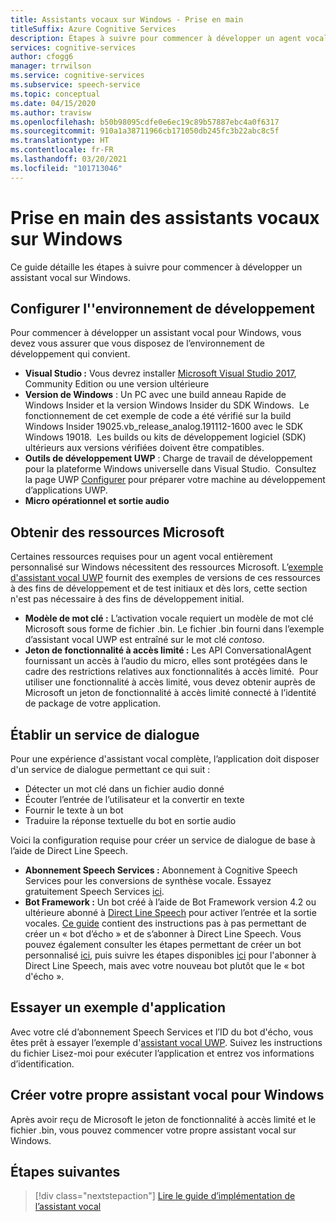 ```yaml
---
title: Assistants vocaux sur Windows - Prise en main
titleSuffix: Azure Cognitive Services
description: Étapes à suivre pour commencer à développer un agent vocal sur Windows, y compris une référence au guide de démarrage rapide de l’exemple de code.
services: cognitive-services
author: cfogg6
manager: trrwilson
ms.service: cognitive-services
ms.subservice: speech-service
ms.topic: conceptual
ms.date: 04/15/2020
ms.author: travisw
ms.openlocfilehash: b50b98095cdfe0e6ec19c89b57887ebc4a0f6317
ms.sourcegitcommit: 910a1a38711966cb171050db245fc3b22abc8c5f
ms.translationtype: HT
ms.contentlocale: fr-FR
ms.lasthandoff: 03/20/2021
ms.locfileid: "101713046"
---
```

# <a name="getting-started-with-voice-assistants-on-windows"></a>Prise en main des assistants vocaux sur Windows

Ce guide détaille les étapes à suivre pour commencer à développer un assistant vocal sur Windows.

## <a name="set-up-your-development-environment"></a>Configurer l''environnement de développement

Pour commencer à développer un assistant vocal pour Windows, vous devez vous assurer que vous disposez de l’environnement de développement qui convient.

- **Visual Studio :** Vous devrez installer [Microsoft Visual Studio 2017](https://visualstudio.microsoft.com/), Community Edition ou une version ultérieure
- **Version de Windows** : Un PC avec une build anneau Rapide de Windows Insider et la version Windows Insider du SDK Windows.  Le fonctionnement de cet exemple de code a été vérifié sur la build Windows Insider 19025.vb_release_analog.191112-1600 avec le SDK Windows 19018.  Les builds ou kits de développement logiciel (SDK) ultérieurs aux versions vérifiées doivent être compatibles.
- **Outils de développement UWP** : Charge de travail de développement pour la plateforme Windows universelle dans Visual Studio.  Consultez la page UWP [Configurer](/windows/uwp/get-started/get-set-up) pour préparer votre machine au développement d’applications UWP.
- **Micro opérationnel et sortie audio**

## <a name="obtain-resources-from-microsoft"></a>Obtenir des ressources Microsoft

Certaines ressources requises pour un agent vocal entièrement personnalisé sur Windows nécessitent des ressources Microsoft. L’[exemple d'assistant vocal UWP](windows-voice-assistants-faq.md#the-uwp-voice-assistant-sample) fournit des exemples de versions de ces ressources à des fins de développement et de test initiaux et dès lors, cette section n'est pas nécessaire à des fins de développement initial.

- **Modèle de mot clé :** L’activation vocale requiert un modèle de mot clé Microsoft sous forme de fichier .bin. Le fichier .bin fourni dans l’exemple d’assistant vocal UWP est entraîné sur le mot clé *contoso*.
- **Jeton de fonctionnalité à accès limité :** Les API ConversationalAgent fournissant un accès à l’audio du micro, elles sont protégées dans le cadre des restrictions relatives aux fonctionnalités à accès limité.  Pour utiliser une fonctionnalité à accès limité, vous devez obtenir auprès de Microsoft un jeton de fonctionnalité à accès limité connecté à l’identité de package de votre application.

## <a name="establish-a-dialog-service"></a>Établir un service de dialogue

Pour une expérience d'assistant vocal complète, l’application doit disposer d'un service de dialogue permettant ce qui suit :

- Détecter un mot clé dans un fichier audio donné
- Écouter l’entrée de l’utilisateur et la convertir en texte
- Fournir le texte à un bot
- Traduire la réponse textuelle du bot en sortie audio

Voici la configuration requise pour créer un service de dialogue de base à l’aide de Direct Line Speech.

- **Abonnement Speech Services :** Abonnement à Cognitive Speech Services pour les conversions de synthèse vocale. Essayez gratuitement Speech Services [ici](./overview.md#try-the-speech-service-for-free).
- **Bot Framework :**  Un bot créé à l’aide de Bot Framework version 4.2 ou ultérieure abonné à [Direct Line Speech](./direct-line-speech.md) pour activer l’entrée et la sortie vocales. [Ce guide](./tutorial-voice-enable-your-bot-speech-sdk.md) contient des instructions pas à pas permettant de créer un « bot d’écho » et de s’abonner à Direct Line Speech. Vous pouvez également consulter les étapes permettant de créer un bot personnalisé [ici](https://blog.botframework.com/2018/05/07/build-a-microsoft-bot-framework-bot-with-the-bot-builder-sdk-v4/), puis suivre les étapes disponibles [ici](./tutorial-voice-enable-your-bot-speech-sdk.md) pour l'abonner à Direct Line Speech, mais avec votre nouveau bot plutôt que le « bot d'écho ».

## <a name="try-out-the-sample-app"></a>Essayer un exemple d'application

Avec votre clé d’abonnement Speech Services et l’ID du bot d'écho, vous êtes prêt à essayer l’exemple d'[assistant vocal UWP](windows-voice-assistants-faq.md#the-uwp-voice-assistant-sample). Suivez les instructions du fichier Lisez-moi pour exécuter l’application et entrez vos informations d’identification.

## <a name="create-your-own-voice-assistant-for-windows"></a>Créer votre propre assistant vocal pour Windows

Après avoir reçu de Microsoft le jeton de fonctionnalité à accès limité et le fichier .bin, vous pouvez commencer votre propre assistant vocal sur Windows.

## <a name="next-steps"></a>Étapes suivantes

> [!div class="nextstepaction"]
> [Lire le guide d’implémentation de l’assistant vocal](windows-voice-assistants-implementation-guide.md)